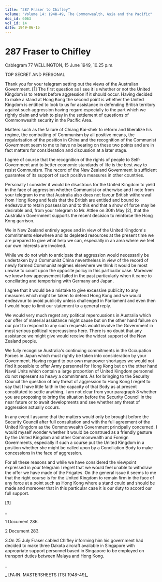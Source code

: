 ```yaml
---
title: "287 Fraser to Chifley"
volume: "Volume 14: 1948-49, The Commonwealth, Asia and the Pacific"
doc_id: 6063
vol_id: 14
date: 1949-06-15
---
```


# 287 Fraser to Chifley

Cablegram 77 WELLINGTON, 15 June 1949, 10.25 p.m.

TOP SECRET AND PERSONAL

Thank you for your telegram setting out the views of the Australian Government. [1] The first question as I see it is whether or not the United Kingdom is to retreat before aggression if it should occur. Having decided to make a stand at Hong Kong the second point is whether the United Kingdom is entitled to look to us for assistance in defending British territory against such aggression having regard especially to the part which we rightly claim and wish to play in the settlement of questions of Commonwealth security in the Pacific Area.

Matters such as the failure of Chiang Kai-shek to reform and liberalize his regime, the combatting of Communism by all positive means, the regularisation of the position in China and the recognition of the Communist Government seem to me to have no bearing on these two points and are in fact matters for consideration and discussion at a later stage.

I agree of course that the recognition of the rights of people to Self-Government and to better economic standards of life is the best way to resist Communism. The record of the New Zealand Government is sufficient guarantee of its support of such positive measures in other countries.

Personally I consider it would be disastrous for the United Kingdom to yield in the face of aggression whether Communist or otherwise and I note from your telegram to me that Australia also does not favour British withdrawal from Hong Kong and feels that the British are entitled and bound to endeavour to retain possession and to this end that a show of force may be desirable and, from your telegram to Mr. Attlee on 30th May [2], that the Australian Government supports the recent decision to reinforce the Hong Kong garrison.

We in New Zealand entirely agree and in view of the United Kingdom's commitments elsewhere and its depleted resources at the present time we are prepared to give what help we can, especially in an area where we feel our own interests are involved.

While we do not wish to anticipate that aggression would necessarily be undertaken by a Communist China nevertheless in view of the record of newly formed Communist regimes elsewhere we think it would be most unwise to count upon the opposite policy in this particular case. Moreover we know how appeasement failed in the past particularly when it came to conciliating and temporising with Germany and Japan.

I agree that it would be a mistake to give excessive publicity to any measures which might be taken to defend Hong Kong and we would endeavour to avoid publicity unless challenged in Parliament and even then I would hope to limit our statement to a general reply.

We would very much regret any political repercussions in Australia which our offer of material assistance might cause but on the other hand failure on our part to respond to any such requests would involve the Government in most serious political repercussions here. There is no doubt that any assistance we might give would receive the widest support of the New Zealand people.

We fully recognise Australia's continuing commitments in the Occupation Forces in Japan which must rightly be taken into consideration by your Government. Having regard to our own manpower shortages we would not find it possible to offer Army personnel for Hong Kong but on the other hand Naval Units which contain a large proportion of United Kingdom personnel do not represent so heavy a commitment. As for bringing to the Security Council the question of any threat of aggression to Hong Kong I regret to say that I have little faith in the capacity of that Body as at present constituted to settle anything. I am not clear from your paragraph 8 whether you are proposing to bring the situation before the Security Council in the near future or to await developments and see whether any threat of aggression actually occurs.

In any event I assume that the matters would only be brought before the Security Council after full consultation and with the full agreement of the United Kingdom as the Commonwealth Government principally concerned. I would myself wonder whether it would be construed as a friendly gesture by the United Kingdom and other Commonwealth and Foreign Governments, especially if such a course put the United Kingdom in a position whether she might be called upon by a Conciliation Body to make concessions in the face of aggression.

For all these reasons and while we have considered the viewpoint expressed in your telegram I regret that we would feel unable to withdraw the offer we have made of the Frigates. On the general issue it seems to me that the right course is for the United Kingdom to remain firm in the face of any force at a point such as Hong Kong where a stand could and should be made and moreover that in this particular case it is our duty to accord our full support.

[3]

_

1 Document 286.

2 Document 283.

3.On 25 July Fraser cabled Chifley informing him his government had decided to make three Dakota aircraft available in Singapore with appropriate support personnel based in Singapore to be employed on transport duties between Malaya and Hong Kong.

_

_ [FA:IN. MASTERSHEETS (TS) 1948-49]_
